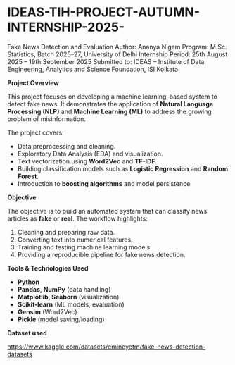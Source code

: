 # IDEAS-TIH-PROJECT-AUTUMN-INTERNSHIP-2025-
Fake News Detection and Evaluation
Author: Ananya Nigam
Program: M.Sc. Statistics, Batch 2025–27, University of Delhi
Internship Period: 25th August 2025 – 19th September 2025
Submitted to: IDEAS – Institute of Data Engineering, Analytics and Science Foundation, ISI Kolkata

**Project Overview**

This project focuses on developing a machine learning–based system to detect fake news. It demonstrates the application of **Natural Language Processing (NLP)** and **Machine Learning (ML)** to address the growing problem of misinformation.

The project covers:

* Data preprocessing and cleaning.
* Exploratory Data Analysis (EDA) and visualization.
* Text vectorization using **Word2Vec** and **TF-IDF**.
* Building classification models such as **Logistic Regression** and **Random Forest**.
* Introduction to **boosting algorithms** and model persistence.

**Objective**

The objective is to build an automated system that can classify news articles as **fake** or **real**. The workflow highlights:

1. Cleaning and preparing raw data.
2. Converting text into numerical features.
3. Training and testing machine learning models.
4. Providing a reproducible pipeline for fake news detection.

**Tools & Technologies Used**

* **Python**
* **Pandas, NumPy** (data handling)
* **Matplotlib, Seaborn** (visualization)
* **Scikit-learn** (ML models, evaluation)
* **Gensim** (Word2Vec)
* **Pickle** (model saving/loading)

**Dataset used**

https://www.kaggle.com/datasets/emineyetm/fake-news-detection-datasets
